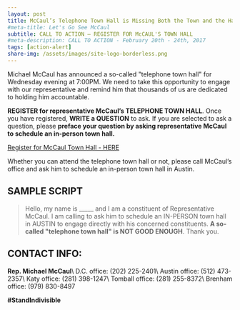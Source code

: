 ```yaml
---
layout: post
title: McCaul’s Telephone Town Hall is Missing Both the Town and the Hall
#meta-title: Let's Go See McCaul
subtitle: CALL TO ACTION – REGISTER FOR McCAUL'S TOWN HALL
#meta-description: CALL TO ACTION - February 20th - 24th, 2017
tags: [action-alert]
share-img: /assets/images/site-logo-borderless.png
---
```

Michael McCaul has announced a so-called "telephone town hall" for Wednesday evening at 7:00PM. We need to take this opportunity to engage with our representative and remind him that thousands of us are dedicated to holding him accountable.

**REGISTER for representative McCaul’s TELEPHONE TOWN HALL**. Once you have registered, **WRITE a QUESTION** to ask. If you are selected to ask a question, please **preface your question by asking representative McCaul to schedule an in-person town hall.**

[Register for McCaul Town Hall - HERE](https://mccaul.house.gov/telephone-townhall-sign-up)

Whether you can attend the telephone town hall or not, please call McCaul’s office and ask him to schedule an in-person town hall in Austin.

## SAMPLE SCRIPT

> Hello, my name is &#95;&#95;&#95;&#95;&#95; and I am a constituent of Representative
> McCaul. I am calling to ask him to schedule an IN-PERSON town hall in AUSTIN to engage
> directly with his concerned constituents. **A so-called "telephone town hall" is NOT GOOD ENOUGH**.
> Thank you.

## CONTACT INFO:

**Rep. Michael McCaul**\\
D.C. office: (202) 225-2401\\
Austin office: (512) 473-2357\\
Katy office: (281) 398-1247\\
Tomball office: (281) 255-8372\\
Brenham office: (979) 830-8497

**#StandIndivisible**
